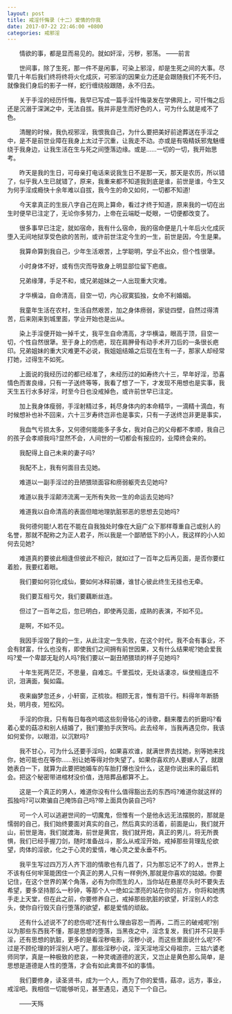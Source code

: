```yaml
---
layout: post
title: 戒淫忏悔录（十二）爱情的你我
date: 2017-07-22 22:46:00 +0800
categories: 戒邪淫
---
```


　　情欲的事，都是显而易见的。就如奸淫，污秽，邪荡。 ——前言
　　世间事，除了生死，那一件不是闲事，可染上邪淫，却是生死之间的大事。尽管几十年后我们终将终将火化成灰，可邪淫的因果业力还是会跟随我们不死不归，就像我们身后的影子一样，蛇行缠绕般跟随，永不归去。
　　关于手淫的经历忏悔，我早已写成一篇手淫忏悔录发在学佛网上，可忏悔之后还是沉溺于深渊之中，无法自拔。我并非是生而好色的人，可为什么就是戒不了色。
　　清醒的时候，我仇视邪淫，我恨我自己，为什么要把美好前途葬送在手淫之中，是不是前世业障在我身上太过于沉重，让我走不动。亦或是有吸精妖邪鬼魅缠绕于我身边，让我生活在生与死之间堕落边缘。或是……一切的一切，我开始思考。
　　昨天是我的生日，可母亲打电话来说我生日不是那一天，那天是农历，所以错了，似乎我人生已就错了，原来，我重来都不知道我到底是谁，前世是谁，今生又为何手淫成瘾快十余年难以自拔，我今生的命又如何，一切都不知道!
　　今天拿真正的生辰八字自己在网上算命，看过才终于知道，原来我的一切在出生时便早已注定了，无论你多努力，上帝在云端眨一眨眼，一切便都改变了。
　　很多事早已注定，就如宿命，我有什么宿命，我的宿命便是几十年后火化成灰堕入无间地狱享受色欲的苦刑，或许前世注定今生的一生，前世是因，今生是果。
　　我算命算到我自己，少年生活艰苦，上学聪明，学业不出众，但个性很犟。
　　小时身体不好，或有伤灾而导致身上明显部位留下疤痕。
　　兄弟缘薄，手足不和，或兄弟姐妹之一人出现重大灾难。
　　才华横溢，自命清高，目空一切，内心寂寞狐独，女命不利婚姻。
　　我童年生活在农村，生活自然艰苦，加之身体痨弱，家徒四壁，自然过得清苦，后来刚来到城里面，学业开始也是出从。
　　染上手淫便开始一掉千丈，我平生自命清高，才华横溢，眼高于顶，目空一切，个性自然很犟。至于身上的伤疤，现在肩胛骨有动手术开刀后的一条很长疤印。兄弟姐妹的重大灾难更不必说，我姐姐结婚之后现在生有一子，那家人却经常打她，过得生不如死。
　　上面说的我经历过的都已经准了，未经历过的如寿终六十三，早年好淫，恐喜情色而害良缘，只有一子送终等等，我看了想了一下，才发现不用想也是实事，我天生五行水多好淫，时至今日也没戒掉色，或许前世早已注定。
　　加上我身体瘦弱，手淫射精过多，耗尽身体内的本命精华，一滴精十滴血，有时候想补也补不回来，六十三岁寿终岂非也是事实，只有一子送终岂非更是事实，
　　我血气亏损太多，又何德何能能多子多女，我对自己的父母都不孝顺，我自己的孩子会孝顺我吗?显然不会，人间世的一切都会有报应的，业障终会来的。
　　我配得上自己未来的妻子吗?
　　我配不上，我有何面目去见她。
　　难道以一副手淫过的丑陋猥琐面容和痨弱躯壳去见她吗?
　　难道以我手淫颠沛流离一无所有失败一生的命运去见她吗?
　　难道我以自命清高的表面但暗地理肮脏邪恶的思想去见她吗?
　　我何德何能!人若在不能在自我独处时像在大庭广众下那样尊重自己或别人的名誉，那就不配称之为正人君子，所以我是一个鄙陋低下的小人，我这样的小人如何去见她?
　　难道真的要彼此相逢但彼此不相识，就如过了一百年之后再见面，是否你要红着脸，我要红着眼。
　　我们要如何羽化成仙，要如何冰释前嫌，谁甘心彼此终生无挂也无牵。
　　我们要互相亏欠，我们要藕断丝连。
　　但过了一百年之后，忽已明白，即使再见面，成熟的表演，不如不见。
　　是啊，不如不见。
　　我因手淫毁了我的一生，从此注定一生失败，在这个时代，我不会有事业，不会有财富，什么也没有，即使我们之间拥有前世因果，又有什么结果呢?她会爱我吗?爱一个卑鄙无耻的人吗?我们要以一副丑陋猥琐的样子见她吗?
　　十年生死两茫茫，不思量，自难忘。千里孤坟，无处话凄凉，纵使相逢应不识，泪满面，鬓如霜。
　　夜来幽梦忽还乡，小轩窗，正梳妆。相顾无言，惟有泪千行。料得年年断肠处，明月夜，短松冈。
　　手淫的你我，只有每日每夜吟唱这些刻骨铭心的诗歌，翻来覆去的折磨吗?看着心爱的菇凉和别人结婚了，我们要拍手庆贺吗。此去经年，当我再遇见你，我该如何爱你，以眼泪，以沉默吗?
　　我不甘心，可为什么还要手淫吗，如果喜欢谁，就满世界去找她，别等她来找你，她可能也在等你……别让她等得对你失望了。如果你喜欢的人要嫁人了，就跟她表白一下，就算为此要把她婚车的车胎打爆也没什么，这是你说出来的最后机会。把这个秘密带进棺材没价值，连陪葬品都算不上。
　　这是一个真正的男人，难道你没有什么值得豁出去的东西吗?难道你就这样的孤独吗?可以欺骗自己掩饰自己吗?带上面具伪装自己吗?
　　可一个人可以逃避世间的一切魔鬼，但惟有一个是他永远无法摆脱的，那就是懦弱的自己，我们始终要面对真实的自己，然后真实的活着，前面是山，我们就开山，前世是海，我们就渡海，前世是黄宫，我们就开炮，真正的男儿，将无所畏惧，我们已经手握刀剑，随时准备战斗，那么从戒淫开始，戒掉那些背理乱伦欲望，肉体的淫欲，化之于心灵的爱情，唯心灵之爱永垂不朽。
　　我平生写过四万万人齐下泪的情歌也有几首了，只为那忘记不了的人，世界上不该有任何牢笼能困住一个真正的男人,只有一样例外,那就是你喜欢的姑娘。你要记住，在这个世界的某个角落，必有为你而生的人，当你站在悬崖尽头时不要失去希望，要多坚持那么一秒钟，等那个人一绝如尘漂亮的站在你的前方，你将和她携手走上天堂，但在此之前，你要修养自己，戒掉那些肮脏的欲望，奸淫别人的念头，使你自行毁灭自行堕落的欲望，都是爱情的顽敌。
　　还有什么述说不了的悲伤呢?还有什么理由容忍一而再，二而三的破戒呢?别以为那些东西我不懂，那是思想的堕落，当黑夜之中，淫念复发，我们并不只是手淫，还有思想的肮脏，更多的是看淫秽电影，淫秽小说，而这些里面说什么呢?不过是不顾伦理的奸淫别人吧了。那些淫秽小说，淫天淫地淫父母祖宗，三姑六婆老师同学，真是一种极致的悲哀，一种灵魂道德的泯灭，又岂止是黄色那么简单，是思想是道德是人性的堕落，才会有如此禽兽不如的事情。
　　我们要修身，读圣贤书，成为一个人，而为了你的爱情，菇凉，远方，事业，戒淫吧。我相信一切能够听见，甚至遇见，遇见下一个自己。
　　——天殇